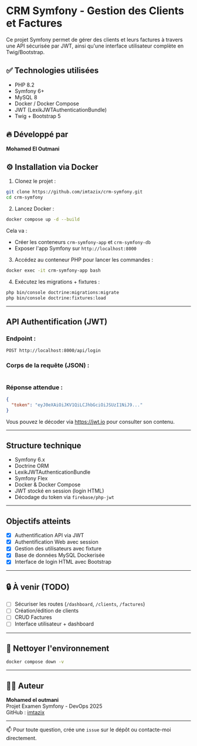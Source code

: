 # CRM Symfony - Gestion des Clients et Factures

Ce projet Symfony permet de gérer des clients et leurs factures à travers une API sécurisée par JWT, ainsi qu'une interface utilisateur complète en Twig/Bootstrap.

## ✅ Technologies utilisées

* PHP 8.2
* Symfony 6+
* MySQL 8
* Docker / Docker Compose
* JWT (LexikJWTAuthenticationBundle)
* Twig + Bootstrap 5

## 🔥 Développé par

**Mohamed El Outmani**

## ⚙️ Installation via Docker

1. Clonez le projet :

```bash
git clone https://github.com/imtazix/crm-symfony.git
cd crm-symfony
```

2. Lancez Docker :

```bash
docker compose up -d --build
```

Cela va :

* Créer les conteneurs `crm-symfony-app` et `crm-symfony-db`
* Exposer l'app Symfony sur `http://localhost:8000`

3. Accédez au conteneur PHP pour lancer les commandes :

```bash
docker exec -it crm-symfony-app bash
```

4. Exécutez les migrations + fixtures :

```bash
php bin/console doctrine:migrations:migrate
php bin/console doctrine:fixtures:load
```

---

##  API Authentification (JWT)

### Endpoint :

```http
POST http://localhost:8000/api/login
```

### Corps de la requête (JSON) :

```json

```

### Réponse attendue :

```json
{
  "token": "eyJ0eXAiOiJKV1QiLCJhbGciOiJSUzI1NiJ9..."
}
```

Vous pouvez le décoder via https://jwt.io pour consulter son contenu.

---

##  Structure technique

- Symfony 6.x
- Doctrine ORM
- LexikJWTAuthenticationBundle
- Symfony Flex
- Docker & Docker Compose
- JWT stocké en session (login HTML)
- Décodage du token via `firebase/php-jwt`

---

## Objectifs atteints

- [x] Authentification API via JWT
- [x] Authentification Web avec session
- [x] Gestion des utilisateurs avec fixture
- [x] Base de données MySQL Dockerisée
- [x] Interface de login HTML avec Bootstrap

---

## 🔒 À venir (TODO)

- [ ] Sécuriser les routes (`/dashboard`, `/clients`, `/factures`)
- [ ] Création/édition de clients
- [ ] CRUD Factures
- [ ] Interface utilisateur + dashboard

---

## 🧹 Nettoyer l'environnement

```bash
docker compose down -v
```

---

## 👨‍💻 Auteur

**Mohamed el outmani**  
Projet Examen Symfony - DevOps 2025  
GitHub : [imtazix](https://github.com/imtazix)

---

📫 Pour toute question, crée une `issue` sur le dépôt ou contacte-moi directement.
